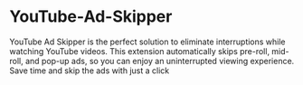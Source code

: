 # YouTube-Ad-Skipper
YouTube Ad Skipper is the perfect solution to eliminate interruptions while watching YouTube videos. This extension automatically skips pre-roll, mid-roll, and pop-up ads, so you can enjoy an uninterrupted viewing experience. Save time and skip the ads with just a click
